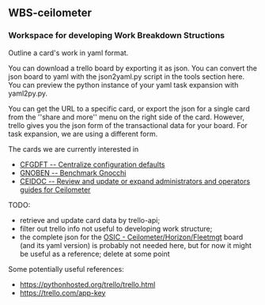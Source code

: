 ## WBS-ceilometer

### Workspace for developing Work Breakdown Structions

Outline a card's work in yaml format.

You can download a trello board by exporting it as json.
You can convert the json board to yaml with the json2yaml.py script in the tools section here.
You can preview the python instance of your yaml task expansion with yaml2py.py.

You can get the URL to a specific card, or export the json for a single card from the ''share and more'' menu on the right side of the card.
However, trello gives you the json form of the transactional data for your board.
For task expansion, we are using a different form.

The cards we are currently interested in

  - [CFGDFT -- Centralize configuration defaults](https://trello.com/c/TSIPTycQ)
  - [GNOBEN -- Benchmark Gnocchi](https://trello.com/c/dFqhW3am)
  - [CEIDOC -- Review and update or expand administrators and operators guides for Ceilometer](https://trello.com/c/w8rAJ0u8)
  

TODO:
  - retrieve and update card data by trello-api;
  - filter out trello info not useful to developing work structure;
  - the complete json for the [OSIC - Ceilometer/Horizon/Fleetmgt](https://trello.com/b/Rd79MAR2/osic-ceilometer-horizon-fleetmgt) board (and its yaml version) is probably not needed here, but for now it might be useful as a reference;  delete at some point

Some potentially useful references:

  - https://pythonhosted.org/trello/trello.html
  - https://trello.com/app-key
